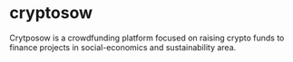 # cryptosow
Crytposow is a crowdfunding platform focused on raising crypto funds to finance projects in social-economics and sustainability area.
